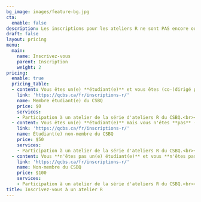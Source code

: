 ```yaml
---
bg_image: images/feature-bg.jpg
cta:
  enable: false
description: Les inscriptions pour les ateliers R ne sont PAS encore ouvertes !
draft: false
layout: pricing
menu:
  main:
    name: Inscrivez-vous
    parent: Inscription
    weight: 2
pricing:
  enable: true
  pricing_table:
  - content: Vous êtes un(e) **étudiant(e)** et vous êtes (co-)dirigé par un membre **du CSBQ**.
    link: 'https://qcbs.ca/fr/inscriptions-r/'
    name: Membre étudiant(e) du CSBQ
    price: $0
    services:
    - Participation à un atelier de la série d'ateliers R du CSBQ.<br><br> *Veuillez lire notre **[politique d'annulation](https://r.qcbs.ca/fr/cancellation/)** avant de vous inscrire à un atelier.*
  - content: Vous êtes un(e) **étudiant(e)** mais vous n'êtes **pas** (co-)dirigé par un membre **du CSBQ**.
    link: 'https://qcbs.ca/fr/inscriptions-r/'
    name: Étudiant(e) non-membre du CSBQ
    price: $50
    services:
    - Participation à un atelier de la série d'ateliers R du CSBQ.<br><br> *Veuillez lire notre **[politique d'annulation](https://r.qcbs.ca/fr/cancellation/)** avant de vous inscrire à un atelier.*
  - content: Vous **n'êtes pas un(e) étudiant(e)** et vous **n'êtes pas membre du CSBQ**.
    link: 'https://qcbs.ca/fr/inscriptions-r/'
    name: Non-membre du CSBQ
    price: $100
    services:
    - Participation à un atelier de la série d'ateliers R du CSBQ.<br><br> *Veuillez lire notre **[politique d'annulation](https://r.qcbs.ca/fr/cancellation/)** avant de vous inscrire à un atelier.*
title: Inscrivez-vous à un atelier R
---
```

